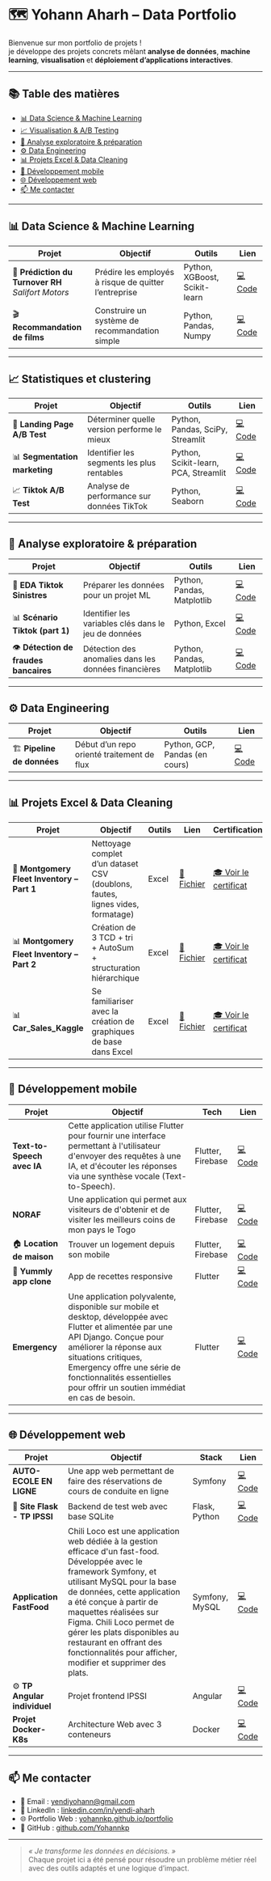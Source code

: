 # 🗺 Yohann Aharh – Data Portfolio

Bienvenue sur mon portfolio de projets !  
je développe des projets concrets mêlant **analyse de données**, **machine learning**, **visualisation** et **déploiement d’applications interactives**.

---

## 📚 Table des matières

- [📊 Data Science & Machine Learning](#-data-science--machine-learning)
- [📈 Visualisation & A/B Testing](#-visualisation--ab-testing)
- [🧠 Analyse exploratoire & préparation](#-analyse-exploratoire--préparation)
- [⚙️ Data Engineering](#-data-engineering)
- [📊 Projets Excel & Data Cleaning](#-projets-excel--data-cleaning)
- [📱 Développement mobile](#-développement-mobile)
- [🌐 Développement web](#-développement-web)
- [📫 Me contacter](#-me-contacter)

---

## 📊 Data Science & Machine Learning

| Projet | Objectif | Outils | Lien |
|--------|----------|--------|------|
| 🧠 **Prédiction du Turnover RH** <br/> *Salifort Motors* | Prédire les employés à risque de quitter l’entreprise | Python, XGBoost, Scikit-learn | [💻 Code](https://github.com/Yohannkp/Projet-Salifort-Motors.) |
| 🎬 **Recommandation de films** | Construire un système de recommandation simple | Python, Pandas, Numpy | [💻 Code](https://github.com/Yohannkp/Recommandation-de-films) |

---

## 📈 Statistiques et clustering

| Projet | Objectif | Outils | Lien |
|--------|----------|--------|------|
| 🧪 **Landing Page A/B Test** | Déterminer quelle version performe le mieux | Python, Pandas, SciPy, Streamlit | [💻 Code](https://github.com/Yohannkp/Tests-Statistiques-Landing-Page) |
| 📊 **Segmentation marketing** | Identifier les segments les plus rentables | Python, Scikit-learn, PCA, Streamlit | [💻 Code](https://github.com/Yohannkp/Analyse-Marketing) |
| 📈 **Tiktok A/B Test** | Analyse de performance sur données TikTok | Python, Seaborn | [💻 Code](https://github.com/Yohannkp/A-B-Testing-Tiktok) |
---

## 🧠 Analyse exploratoire & préparation

| Projet | Objectif | Outils | Lien |
|--------|----------|--------|------|
| 📂 **EDA Tiktok Sinistres** | Préparer les données pour un projet ML | Python, Pandas, Matplotlib | [💻 Code](https://github.com/Yohannkp/EDA-Projet-TIKTOK) |
| 📊 **Scénario Tiktok (part 1)** | Identifier les variables clés dans le jeu de données | Python, Excel | [💻 Code](https://github.com/Yohannkp/Tiktok-Scenario-Part-1-) |
| 👁 **Détection de fraudes bancaires** | Détection des anomalies dans les données financières | Python, Pandas, Matplotlib | [💻 Code](https://github.com/Yohannkp/AED-D-tection-de-fraudes) |
---

## ⚙️ Data Engineering

| Projet | Objectif | Outils | Lien |
|--------|----------|--------|------|
| 🏗 **Pipeline de données** | Début d’un repo orienté traitement de flux | Python, GCP, Pandas (en cours) | [💻 Code](https://github.com/Yohannkp/Data-Engineer) |

---

## 📊 Projets Excel & Data Cleaning

| Projet | Objectif | Outils | Lien | Certification |
|--------|----------|--------|------|---------------|
| 🚗 **Montgomery Fleet Inventory – Part 1** | Nettoyage complet d’un dataset CSV (doublons, fautes, lignes vides, formatage) | Excel | [📄 Fichier](https://github.com/Yohannkp/Excel/tree/main/Montgomery%20Project) | [🎓 Voir le certificat](https://www.coursera.org/account/accomplishments/certificate/XKGUADPM52WU) |
| 📊 **Montgomery Fleet Inventory – Part 2** | Création de 3 TCD + tri + AutoSum + structuration hiérarchique | Excel | [📄 Fichier](https://github.com/Yohannkp/Excel/tree/main/Montgomery%20Project) | [🎓 Voir le certificat](https://www.coursera.org/account/accomplishments/certificate/XKGUADPM52WU) |
| 📊 **Car_Sales_Kaggle** |Se familiariser avec la création de graphiques de base dans Excel| Excel | [📄 Fichier](https://github.com/Yohannkp/Excel/tree/main/Data%20Visualization%20and%20Dashboard%20Excel%20cognos/Practice1) | [🎓 Voir le certificat](https://www.coursera.org/account/accomplishments/certificate/XKGUADPM52WU) |

---

## 📱 Développement mobile

| Projet | Objectif | Tech | Lien |
|--------|----------|------|------|
|**Text-to-Speech avec IA** | Cette application utilise Flutter pour fournir une interface permettant à l'utilisateur d'envoyer des requêtes à une IA, et d'écouter les réponses via une synthèse vocale (Text-to-Speech). | Flutter, Firebase | [💻 Code](https://github.com/Yohannkp/application_translate_flutter) |
|**NORAF** | Une application qui permet aux visiteurs de d'obtenir et de visiter les meilleurs coins de mon pays le Togo| Flutter, Firebase | [💻 Code](https://github.com/Yohannkp/NORAF) |
| 🏠 **Location de maison** | Trouver un logement depuis son mobile | Flutter, Firebase | [💻 Code](https://github.com/Yohannkp/LocationMaison) |
| 🍳 **Yummly app clone** | App de recettes responsive | Flutter | [💻 Code](https://github.com/Yohannkp/yummly) |
| **Emergency** | Une application polyvalente, disponible sur mobile et desktop, développée avec Flutter et alimentée par une API Django. Conçue pour améliorer la réponse aux situations critiques, Emergency offre une série de fonctionnalités essentielles pour offrir un soutien immédiat en cas de besoin. | Flutter | [💻 Code](https://github.com/Yohannkp/emmergency) |
---

## 🌐 Développement web

| Projet | Objectif | Stack | Lien |
|--------|----------|-------|------|
| **AUTO-ECOLE EN LIGNE**|Une app web permettant de faire des réservations de cours de conduite en ligne |Symfony|[💻 Code](https://github.com/Yohannkp/AUTO_ECOLE)|
| 🧪 **Site Flask - TP IPSSI** | Backend de test web avec base SQLite | Flask, Python | [💻 Code](https://github.com/Yohannkp/Site_Flask) 
|**Application FastFood** | Chili Loco est une application web dédiée à la gestion efficace d'un fast-food. Développée avec le framework Symfony, et utilisant MySQL pour la base de données, cette application a été conçue à partir de maquettes réalisées sur Figma. Chili Loco permet de gérer les plats disponibles au restaurant en offrant des fonctionnalités pour afficher, modifier et supprimer des plats.| Symfony, MySQL | [💻 Code](https://github.com/Yohannkp/Chililoco) |
| ⚙️ **TP Angular individuel** | Projet frontend IPSSI | Angular | [💻 Code](https://github.com/Yohannkp/tpindivangular) |
| **Projet Docker-K8s**|Architecture Web avec 3 conteneurs|Docker|[💻 Code](https://github.com/Yohannkp/Groupe-12-TP-docker)|

---

## 📫 Me contacter

- 📧 Email : [yendiyohann@gmail.com](mailto:yendiyohann@gmail.com)
- 💼 LinkedIn : [linkedin.com/in/yendi-aharh](https://linkedin.com/in/yendi-aharh)
- 🌐 Portfolio Web : [yohannkp.github.io/portfolio](https://yohannkp.github.io/portfolio)
- 🧪 GitHub : [github.com/Yohannkp](https://github.com/Yohannkp)

---

> _« Je transforme les données en décisions. »_  
> Chaque projet ici a été pensé pour résoudre un problème métier réel avec des outils adaptés et une logique d’impact.
